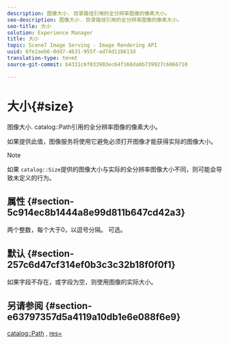 ```yaml
---
description: 图像大小. 目录路径引用的全分辨率图像的像素大小。
seo-description: 图像大小. 目录路径引用的全分辨率图像的像素大小。
seo-title: 大小
solution: Experience Manager
title: 大小
topic: Scene7 Image Serving - Image Rendering API
uuid: 6fe2aeb6-0dd7-4631-955f-ad74d11b613d
translation-type: tm+mt
source-git-commit: b4331c6f033903ec64f168da0b739927c6066710

---
```



# 大小{#size}

图像大小. catalog::Path引用的全分辨率图像的像素大小。

如果提供此值，图像服务将使用它避免必须打开图像才能获得实际的图像大小。

>[!NOTE]
>
>如果 `catalog::Size`提供的图像大小与实际的全分辨率图像大小不同，则可能会导致未定义的行为。

## 属性 {#section-5c914ec8b1444a8e99d811b647cd42a3}

两个整数，每个大于0，以逗号分隔。 可选。

## 默认 {#section-257c6d47cf314ef0b3c3c32b18f0f0f1}

如果字段不存在，或字段为空，则使用图像的实际大小。

## 另请参阅 {#section-e63797357d5a4119a10db1e6e088f6e9}

[catalog::Path](../../../../../../is-api/image-catalog/image-serving-api-ref/c-image-catalog-reference/c-image-svg-data-reference/c-image-data-reference/r-path-cat.md#reference-306afcaff172440ca81b85da8d78213c) , [res=](/help/aem-is-ir-api/is-api/http-ref/image-serving-api-ref/c-http-protocol-reference/c-command-reference/r-res.md)
